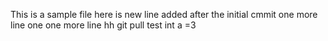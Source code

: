 This is a sample file
here is new line added after the initial cmmit
one more line
one one more line
hh
git pull test
int a =3
